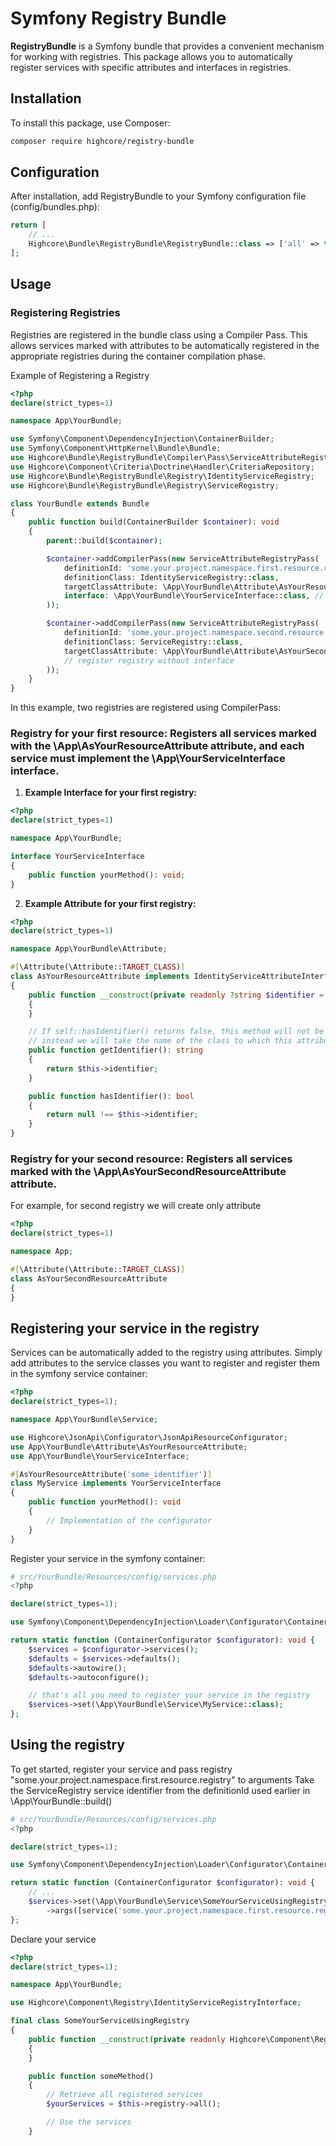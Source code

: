 # Symfony Registry Bundle

**RegistryBundle** is a Symfony bundle that provides a convenient mechanism for working with registries. 
This package allows you to automatically register services with specific attributes and interfaces in registries.

## Installation
To install this package, use Composer:
```bash
composer require highcore/registry-bundle
```

## Configuration
After installation, add RegistryBundle to your Symfony configuration file (config/bundles.php):
```php
return [
    // ...
    Highcore\Bundle\RegistryBundle\RegistryBundle::class => ['all' => true],
];
```

## Usage
### Registering Registries
Registries are registered in the bundle class using a Compiler Pass. This allows services marked with attributes to be automatically registered in the appropriate registries during the container compilation phase.

Example of Registering a Registry
```php
<?php
declare(strict_types=1)

namespace App\YourBundle;

use Symfony\Component\DependencyInjection\ContainerBuilder;
use Symfony\Component\HttpKernel\Bundle\Bundle;
use Highcore\Bundle\RegistryBundle\Compiler\Pass\ServiceAttributeRegistryPass;
use Highcore\Component\Criteria\Doctrine\Handler\CriteriaRepository;
use Highcore\Bundle\RegistryBundle\Registry\IdentityServiceRegistry;
use Highcore\Bundle\RegistryBundle\Registry\ServiceRegistry;

class YourBundle extends Bundle
{
    public function build(ContainerBuilder $container): void
    {
        parent::build($container);

        $container->addCompilerPass(new ServiceAttributeRegistryPass(
            definitionId: 'some.your.project.namespace.first.resource.registry',
            definitionClass: IdentityServiceRegistry::class,
            targetClassAttribute: \App\YourBundle\Attribute\AsYourResourceAttribute::class, // your attribute class
            interface: \App\YourBundle\YourServiceInterface::class, // your interface class (interface is optional, if passed, CompilerPass will check your service for an implementation of that interface)
        ));

        $container->addCompilerPass(new ServiceAttributeRegistryPass(
            definitionId: 'some.your.project.namespace.second.resource.registry',
            definitionClass: ServiceRegistry::class,
            targetClassAttribute: \App\YourBundle\Attribute\AsYourSecondResourceAttribute::class,
            // register registry without interface
        ));
    }
}
```

In this example, two registries are registered using CompilerPass:
### Registry for your first resource: Registers all services marked with the \App\AsYourResourceAttribute attribute, and each service must implement the \App\YourServiceInterface interface.
1. **Example Interface for your first registry:**
```php
<?php
declare(strict_types=1)

namespace App\YourBundle;

interface YourServiceInterface
{
    public function yourMethod(): void;
}
```
2. **Example Attribute for your first registry:**
```php
<?php
declare(strict_types=1)

namespace App\YourBundle\Attribute;

#[\Attribute(\Attribute::TARGET_CLASS)]
class AsYourResourceAttribute implements IdentityServiceAttributeInterface
{
    public function __construct(private readonly ?string $identifier = null)
    {
    }

    // If self::hasIdentifier() returns false, this method will not be called,
    // instead we will take the name of the class to which this attribute will be assigned as the identifier
    public function getIdentifier(): string
    {
        return $this->identifier;
    }

    public function hasIdentifier(): bool
    {
        return null !== $this->identifier;
    }
}
```

### Registry for your second resource: Registers all services marked with the \App\AsYourSecondResourceAttribute attribute.
For example, for second registry we will create only attribute
```php
<?php
declare(strict_types=1)

namespace App;

#[\Attribute(\Attribute::TARGET_CLASS)]
class AsYourSecondResourceAttribute
{
}
```

## Registering your service in the registry
Services can be automatically added to the registry using attributes. 
Simply add attributes to the service classes you want to register and register them in the symfony service container:
```php
<?php
declare(strict_types=1);

namespace App\YourBundle\Service;

use Highcore\JsonApi\Configurator\JsonApiResourceConfigurator;
use App\YourBundle\Attribute\AsYourResourceAttribute;
use App\YourBundle\YourServiceInterface;

#[AsYourResourceAttribute('some_identifier')]
class MyService implements YourServiceInterface
{
    public function yourMethod(): void
    {
        // Implementation of the configurator
    }
}
```

Register your service in the symfony container:
```php
# src/YourBundle/Resources/config/services.php
<?php

declare(strict_types=1);

use Symfony\Component\DependencyInjection\Loader\Configurator\ContainerConfigurator;

return static function (ContainerConfigurator $configurator): void {
    $services = $configurator->services();
    $defaults = $services->defaults();
    $defaults->autowire();
    $defaults->autoconfigure();

    // that's all you need to register your service in the registry
    $services->set(\App\YourBundle\Service\MyService::class);
};
```

## Using the registry
To get started, register your service and pass registry "some.your.project.namespace.first.resource.registry" to arguments
Take the ServiceRegistry service identifier from the definitionId used earlier in \App\YourBundle::build()
```php
# src/YourBundle/Resources/config/services.php
<?php

declare(strict_types=1);

use Symfony\Component\DependencyInjection\Loader\Configurator\ContainerConfigurator;

return static function (ContainerConfigurator $configurator): void {
    // ...
    $services->set(\App\YourBundle\Service\SomeYourServiceUsingRegistry::class)
        ->args([service('some.your.project.namespace.first.resource.registry')]);
};
```

Declare your service
```php
<?php
declare(strict_types=1);

namespace App\YourBundle;

use Highcore\Component\Registry\IdentityServiceRegistryInterface;

final class SomeYourServiceUsingRegistry
{
    public function __construct(private readonly Highcore\Component\Registry\IdentityServiceRegistryInterface $registry)
    {
    }

    public function someMethod()
    {
        // Retrieve all registered services
        $yourServices = $this->registry->all();

        // Use the services
    }
```

